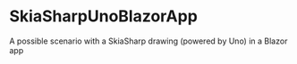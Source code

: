 # SkiaSharpUnoBlazorApp
A possible scenario with a SkiaSharp drawing (powered by Uno) in a Blazor app
